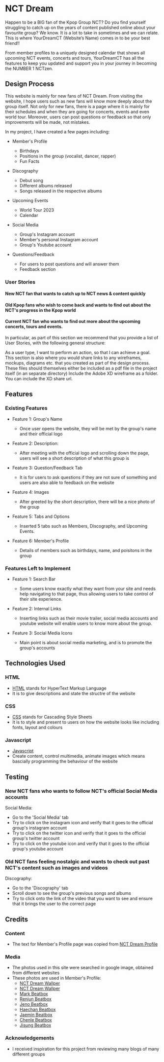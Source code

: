 # NCT Dream
Happen to be a BIG fan of the Kpop Group NCT? Do you find yourself struggling to catch up on the years of content published online about your favourite group?  We know. It is a lot to take in sometimes and we can relate. This is where YourDreamCT (Website’s Name) comes in to be your best friend!!

From member profiles to a uniquely designed calendar that shows all upcoming NCT events, concerts and tours, YourDreamCT has all the features to keep you updated and support you in your journey in becoming the NUMBER 1 NCTzen.



## Design Process
This website is mainly for new fans of NCT Dream. From visiting the website, I hope users such as new fans will know more deeply about the group itself. Not only for new fans, there is a page where it is mainly for their schedules and when they are going for concerts, events and even world tour. Moreover, users can post questions or feedback so that only improvements will be made, not mistakes. 

In my project, I have created a few pages including:
  - Member's Profile 
    - Birthdays
    - Positions in the group (vocalist, dancer, rapper)
    - Fun Facts
    
  - Discography
    - Debut song
    - Different albums released
    - Songs released in the respective albums
    
  - Upcoming Events
    - World Tour 2023
    - Calendar
    
  - Social Media
    - Group's Instagram account
    - Member's personal Instagram account
    - Group's Youtube account
  
  - Questions/Feedback
    - For users to post questions and will answer them
    - Feedback section
 

### User Stories
#### New NCT fan that wants to catch up to NCT news & content quickly

#### Old Kpop fans who wish to come back and wants to find out about the NCT's progress in the Kpop world
 
#### Current NCT fan who wants to find out more about the upcoming concerts, tours and events.


In particular, as part of this section we recommend that you provide a list of User Stories, with the following general structure:

As a user type, I want to perform an action, so that I can achieve a goal.
This section is also where you would share links to any wireframes, mockups, diagrams etc. that you created as part of the design process. These files should themselves either be included as a pdf file in the project itself (in an separate directory) Include the Adobe XD wireframe as a folder. You can include the XD share url.




## Features
### Existing Features
- Feature 1: Group's Name
  - Once user opens the website, they will be met by the group's name and their official logo
  
- Feature 2: Description:
  - After meeting with the official logo and scrolling down the page, users will see a short description of what this group is
  
- Feature 3: Question/Feedback Tab
  - It is for users to ask questions if they are not sure of something and users are also able to feedback on the website
  
- Feature 4: Images
  - After greeted by the short description, there will be a nice photo of the group
  
- Feature 5: Tabs and Options
  - Inserted 5 tabs such as Members, Discography, and Upcoming Events.
  
- Feature 6: Member's Profile
  - Details of members such as birthdays, name, and poisitons in the group


### Features Left to Implement
- Feature 1: Search Bar
  - Some users know exactly what they want from your site and needs help navigating to that page, thus allowing users to take control of their site experience.
  
- Feature 2: Internal Links
  - Inserting links such as their movie trailer, social media accounts and youtube website will enable users to know more about the group.
  
- Feature 3: Social Media Icons
  - Main point is about social media marketing, and is to promote the group's accounts






## Technologies Used
### HTML
- [HTML](https://www.w3schools.com/html/) stands for HyperText Markup Language
- It is to give descriptions and state the structre of the website
### CSS
- [CSS](https://www.w3schools.com/css/css_intro.asp) stands for Cascading Style Sheets
- It is to style and present to users on how the website looks like including fonts, layout and colours
### Javascript
- [Javascript](https://www.w3schools.com/js/)
- Create content, control multimedia, animate images which means bascially programming the behaviour of the website





## Testing
### New NCT fans who wants to follow NCT's official Social Media accounts
Social Media:
  - Go to the 'Social Media' tab
  - Try to click on the instagram icon and verify that it goes to the official group's instagram account
  - Try to click on the twitter icon and verify that it goes to the official group's twitter account
  - Try to click on the youtube icon and verify that it goes to the official group's youtube account

### Old NCT fans feeling nostalgic and wants to check out past NCT's content such as images and videos
Discography:
  - Go to the 'Discography' tab
  - Scroll down to see the group's previous songs and albums
  - Try to click onto the link of the video that you want to see and ensure that it brings the user to the correct page






## Credits
### Content
- The text for Member's Profile page was copied from [NCT Dream Profile](https://kprofiles.com/nct-dream-members-profile/)

### Media
- The photos used in this site were searched in google image, obtained from different websites
- These photos are used in Member's Profile:
  - [NCT Dream Wallper](https://wallpapercave.com/wp/wp9142780.jpg)
  - [NCT Dream Wallper](https://encrypted-tbn0.gstatic.com/images?q=tbn:ANd9GcQ8gMGWwaO-SY1FGze1_RT9gW4ambuS2-69UA&usqp=CAU)
  - [Mark Beatbox](https://pbs.twimg.com/media/FTSTiLdVEAU0-3W.jpg)
  - [Renjun Beatbox](https://pbs.twimg.com/media/FTSToA1VIAAd0S1?format=jpg&name=4096x4096)
  - [Jeno Beatbox](https://0.soompi.io/wp-content/uploads/2022/05/27084709/Jeno-11.jpeg)
  - [Haechan Beatbox](https://pbs.twimg.com/media/FTxf4DBVsAAcj2H?format=jpg&name=4096x4096)
  - [Jaemin Beatbox](https://i.redd.it/m32xl3gdgu091.jpg)
  - [Chenle Beatbox](https://pbs.twimg.com/media/FTxgmT7VUAAoKKk?format=jpg&name=4096x4096)
  - [Jisung Beatbox](https://pbs.twimg.com/media/FTeidMoacAAEReO?format=jpg&name=large)

### Acknowledgements
- I received inspiration for this project from reviewing many blogs of many different groups
